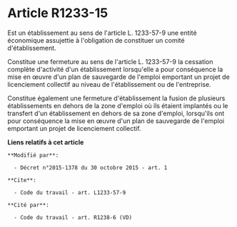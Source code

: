 # Article R1233-15

Est un établissement au sens de l'article L. 1233-57-9 une entité économique assujettie à l'obligation de constituer un
comité d'établissement. 

Constitue une fermeture au sens de l'article L. 1233-57-9 la cessation complète d'activité d'un établissement lorsqu'elle a
pour conséquence la mise en œuvre d'un plan de sauvegarde de l'emploi emportant un projet de licenciement collectif au niveau
de l'établissement ou de l'entreprise. 

Constitue également une fermeture d'établissement la fusion de plusieurs établissements en dehors de la zone d'emploi où ils
étaient implantés ou le transfert d'un établissement en dehors de sa zone d'emploi, lorsqu'ils ont pour conséquence la mise
en œuvre d'un plan de sauvegarde de l'emploi emportant un projet de licenciement collectif.

**Liens relatifs à cet article**

	**Modifié par**:

	  - Décret n°2015-1378 du 30 octobre 2015 - art. 1

	**Cite**:

	  - Code du travail - art. L1233-57-9

	**Cité par**:

	  - Code du travail - art. R1238-6 (VD)
